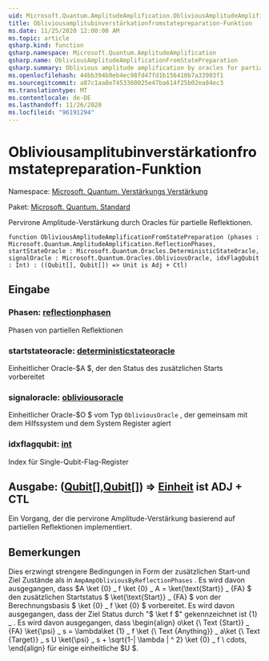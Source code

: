 ```yaml
---
uid: Microsoft.Quantum.AmplitudeAmplification.ObliviousAmplitudeAmplificationFromStatePreparation
title: Obliviousamplitubinverstärkationfromstatepreparation-Funktion
ms.date: 11/25/2020 12:00:00 AM
ms.topic: article
qsharp.kind: function
qsharp.namespace: Microsoft.Quantum.AmplitudeAmplification
qsharp.name: ObliviousAmplitudeAmplificationFromStatePreparation
qsharp.summary: Oblivious amplitude amplification by oracles for partial reflections.
ms.openlocfilehash: 44bb394b0eb4ec98fd47fd1b156410b7a33903f1
ms.sourcegitcommit: a87c1aa8e7453360025e47ba614f25b02ea84ec3
ms.translationtype: MT
ms.contentlocale: de-DE
ms.lasthandoff: 11/26/2020
ms.locfileid: "96191294"
---
```

# <a name="obliviousamplitudeamplificationfromstatepreparation-function"></a>Obliviousamplitubinverstärkationfromstatepreparation-Funktion

Namespace: [Microsoft. Quantum. Verstärkungs Verstärkung](xref:Microsoft.Quantum.AmplitudeAmplification)

Paket: [Microsoft. Quantum. Standard](https://nuget.org/packages/Microsoft.Quantum.Standard)


Pervirone Amplitude-Verstärkung durch Oracles für partielle Reflektionen.

```qsharp
function ObliviousAmplitudeAmplificationFromStatePreparation (phases : Microsoft.Quantum.AmplitudeAmplification.ReflectionPhases, startStateOracle : Microsoft.Quantum.Oracles.DeterministicStateOracle, signalOracle : Microsoft.Quantum.Oracles.ObliviousOracle, idxFlagQubit : Int) : ((Qubit[], Qubit[]) => Unit is Adj + Ctl)
```


## <a name="input"></a>Eingabe

### <a name="phases--reflectionphases"></a>Phasen: [reflectionphasen](xref:Microsoft.Quantum.AmplitudeAmplification.ReflectionPhases)

Phasen von partiellen Reflektionen


### <a name="startstateoracle--deterministicstateoracle"></a>startstateoracle: [deterministicstateoracle](xref:Microsoft.Quantum.Oracles.DeterministicStateOracle)

Einheitlicher Oracle-$A $, der den Status des zusätzlichen Starts vorbereitet


### <a name="signaloracle--obliviousoracle"></a>signaloracle: [obliviousoracle](xref:Microsoft.Quantum.Oracles.ObliviousOracle)

Einheitlicher Oracle-$O $ vom Typ `ObliviousOracle` , der gemeinsam mit dem Hilfssystem und dem System Register agiert


### <a name="idxflagqubit--int"></a>idxflagqubit: [int](xref:microsoft.quantum.lang-ref.int)

Index für Single-Qubit-Flag-Register



## <a name="output--qubitqubit--unit--is-adj--ctl"></a>Ausgabe: ([Qubit](xref:microsoft.quantum.lang-ref.qubit)[],[Qubit](xref:microsoft.quantum.lang-ref.qubit)[]) => [Einheit](xref:microsoft.quantum.lang-ref.unit)  ist ADJ + CTL

Ein Vorgang, der die pervirone Amplitude-Verstärkung basierend auf partiellen Reflektionen implementiert.

## <a name="remarks"></a>Bemerkungen

Dies erzwingt strengere Bedingungen in Form der zusätzlichen Start-und Ziel Zustände als in `AmpAmpObliviousByReflectionPhases` .
Es wird davon ausgegangen, dass $A \ket {0} \_ f \ket {0} \_ A = \ket{\text{Start}} \_ {FA} $ den zusätzlichen Startstatus $ \ket{\text{Start}} \_ {FA} $ von der Berechnungsbasis $ \ket {0} \_ f \ket {0} $ vorbereitet.
Es wird davon ausgegangen, dass der Ziel Status durch "$ \ket f $" gekennzeichnet ist {1} \_ .
Es wird davon ausgegangen, dass \begin{align} o\ket {\ Text {Start}} \_ {FA} \ket{\psi} \_ s = \lambda\ket {1} \_ f \ket {\ Text {Anything}} \_ a\ket {\ Text {Target}} \_ s U \ket{\psi} \_ s + \sqrt{1-| \lambda | ^ 2} \ket {0} \_ f \ cdots, \end{align} für einige einheitliche $U $.